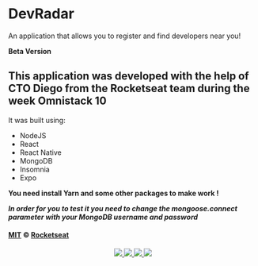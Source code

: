 # DevRadar

An application that allows you to register and find developers near you!

**Beta Version**

## This application was developed with the help of CTO Diego from the Rocketseat team during the week Omnistack 10

It was built using:

- NodeJS
- React
- React Native
- MongoDB
- Insomnia
- Expo


**You need install Yarn and some other packages to make work !**

**_In order for you to test it you need to change the mongoose.connect parameter with your MongoDB username and password_**

#### [MIT](./LICENSE) &copy; [Rocketseat](https://rocketseat.com.br/)

<p align="center">
  <a aria-label="Node" href="https://github.com/nodejs/node/blob/master/doc/changelogs/CHANGELOG_V12.md#12.14.1">
    <img src="https://img.shields.io/badge/node.js@lts-12.14.1-informational?logo=Node.JS"></img>
</a>
  <a aria-label="React" href="https://github.com/facebook/react/blob/master/CHANGELOG.md#16120-november-14-2019">
    <img src="https://img.shields.io/badge/react-16.12.0-informational?logo=react"></img>
  </a>
    <a aria-label="Expo" href="https://www.npmjs.com/package/expo-cli/v/3.11.5">
    <img src="https://img.shields.io/badge/expo--CLI-3.11.5-informational?logo=expo"></img>
  </a>
  </a>

   <a aria-label="License" href="LICENSE.md">
  	<img src="https://img.shields.io/badge/license-MIT-brightgreen"></img>
  </a>
